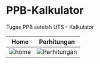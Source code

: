 # PPB-Kalkulator
Tugas PPB setelah UTS - Kalkulator

| Home          | Perhitungan   |
| ------------- | ------------- |
|  ![home](https://user-images.githubusercontent.com/96031557/204939180-4e345965-8603-4795-b98a-2bf77be36627.jpg) |  ![Perhitungan](https://user-images.githubusercontent.com/96031557/204939283-1a7ec0ea-e5b5-4f63-be2c-5aed7d6a3f71.jpg) |
